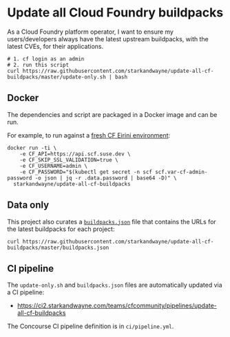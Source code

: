# Update all Cloud Foundry buildpacks

As a Cloud Foundry platform operator, I want to ensure my users/developers always have the latest upstream buildpacks, with the latest CVEs, for their applications.

```plain
# 1. cf login as an admin
# 2. run this script
curl https://raw.githubusercontent.com/starkandwayne/update-all-cf-buildpacks/master/update-only.sh | bash
```

## Docker

The dependencies and script are packaged in a Docker image and can be run.

For example, to run against a [fresh CF Eirini environment](https://github.com/starkandwayne/bootstrap-gke#cloud-foundry--eirini--quarks):

```plain
docker run -ti \
    -e CF_API=https://api.scf.suse.dev \
    -e CF_SKIP_SSL_VALIDATION=true \
    -e CF_USERNAME=admin \
    -e CF_PASSWORD="$(kubectl get secret -n scf scf.var-cf-admin-password -o json | jq -r .data.password | base64 -D)" \
  starkandwayne/update-all-cf-buildpacks
```

## Data only

This project also curates a [`buildpacks.json`](https://github.com/starkandwayne/update-all-cf-buildpacks/blob/master/buildpacks.json) file that contains the URLs for the latest buildpacks for each project:

```plain
curl https://raw.githubusercontent.com/starkandwayne/update-all-cf-buildpacks/master/buildpacks.json
```

## CI pipeline

The `update-only.sh` and `buildpacks.json` files are automatically updated via a CI pipeline:

* https://ci2.starkandwayne.com/teams/cfcommunity/pipelines/update-all-cf-buildpacks

The Concourse CI pipeline definition is in `ci/pipeline.yml`.
